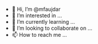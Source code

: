 - 👋 Hi, I’m @mfaujdar
- 👀 I’m interested in ...
- 🌱 I’m currently learning ...
- 💞️ I’m looking to collaborate on ...
- 📫 How to reach me ...

<!---
mfaujdar/mfaujdar is a ✨ special ✨ repository because its `README.md` (this file) appears on your GitHub profile.
You can click the Preview link to take a look at your changes.
--->
